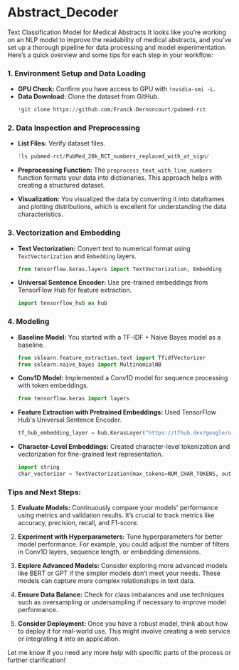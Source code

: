 # Abstract_Decoder
Text Classification Model for Medical Abstracts
It looks like you’re working on an NLP model to improve the readability of medical abstracts, and you’ve set up a thorough pipeline for data processing and model experimentation. Here’s a quick overview and some tips for each step in your workflow:

### 1. **Environment Setup and Data Loading**

- **GPU Check:** Confirm you have access to GPU with `!nvidia-smi -L`.
- **Data Download:** Clone the dataset from GitHub.
  ```python
  !git clone https://github.com/Franck-Dernoncourt/pubmed-rct
  ```

### 2. **Data Inspection and Preprocessing**

- **List Files:** Verify dataset files.
  ```python
  !ls pubmed-rct/PubMed_20k_RCT_numbers_replaced_with_at_sign/
  ```

- **Preprocessing Function:**
  The `preprocess_text_with_line_numbers` function formats your data into dictionaries. This approach helps with creating a structured dataset.

- **Visualization:** You visualized the data by converting it into dataframes and plotting distributions, which is excellent for understanding the data characteristics.

### 3. **Vectorization and Embedding**

- **Text Vectorization:** Convert text to numerical format using `TextVectorization` and `Embedding` layers.
  ```python
  from tensorflow.keras.layers import TextVectorization, Embedding
  ```

- **Universal Sentence Encoder:** Use pre-trained embeddings from TensorFlow Hub for feature extraction.
  ```python
  import tensorflow_hub as hub
  ```

### 4. **Modeling**

- **Baseline Model:** You started with a TF-IDF + Naive Bayes model as a baseline.
  ```python
  from sklearn.feature_extraction.text import TfidfVectorizer
  from sklearn.naive_bayes import MultinomialNB
  ```

- **Conv1D Model:** Implemented a Conv1D model for sequence processing with token embeddings.
  ```python
  from tensorflow.keras import layers
  ```

- **Feature Extraction with Pretrained Embeddings:** Used TensorFlow Hub's Universal Sentence Encoder.
  ```python
  tf_hub_embedding_layer = hub.KerasLayer("https://tfhub.dev/google/universal-sentence-encoder/4", trainable=False)
  ```

- **Character-Level Embeddings:** Created character-level tokenization and vectorization for fine-grained text representation.
  ```python
  import string
  char_vectorizer = TextVectorization(max_tokens=NUM_CHAR_TOKENS, output_sequence_length=output_seq_char_len)
  ```

### Tips and Next Steps:

1. **Evaluate Models:** Continuously compare your models' performance using metrics and validation results. It’s crucial to track metrics like accuracy, precision, recall, and F1-score.

2. **Experiment with Hyperparameters:** Tune hyperparameters for better model performance. For example, you could adjust the number of filters in Conv1D layers, sequence length, or embedding dimensions.

3. **Explore Advanced Models:** Consider exploring more advanced models like BERT or GPT if the simpler models don’t meet your needs. These models can capture more complex relationships in text data.

4. **Ensure Data Balance:** Check for class imbalances and use techniques such as oversampling or undersampling if necessary to improve model performance.

5. **Consider Deployment:** Once you have a robust model, think about how to deploy it for real-world use. This might involve creating a web service or integrating it into an application.

Let me know if you need any more help with specific parts of the process or further clarification!
